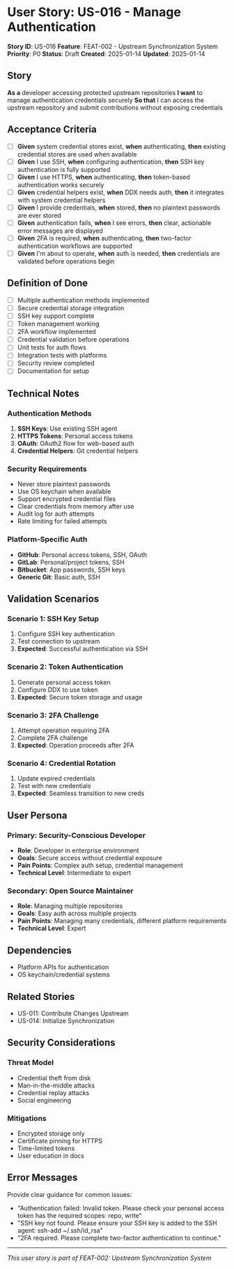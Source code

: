 # User Story: US-016 - Manage Authentication

**Story ID**: US-016
**Feature**: FEAT-002 - Upstream Synchronization System
**Priority**: P0
**Status**: Draft
**Created**: 2025-01-14
**Updated**: 2025-01-14

## Story

**As a** developer accessing protected upstream repositories
**I want** to manage authentication credentials securely
**So that** I can access the upstream repository and submit contributions without exposing credentials

## Acceptance Criteria

- [ ] **Given** system credential stores exist, **when** authenticating, **then** existing credential stores are used when available
- [ ] **Given** I use SSH, **when** configuring authentication, **then** SSH key authentication is fully supported
- [ ] **Given** I use HTTPS, **when** authenticating, **then** token-based authentication works securely
- [ ] **Given** credential helpers exist, **when** DDX needs auth, **then** it integrates with system credential helpers
- [ ] **Given** I provide credentials, **when** stored, **then** no plaintext passwords are ever stored
- [ ] **Given** authentication fails, **when** I see errors, **then** clear, actionable error messages are displayed
- [ ] **Given** 2FA is required, **when** authenticating, **then** two-factor authentication workflows are supported
- [ ] **Given** I'm about to operate, **when** auth is needed, **then** credentials are validated before operations begin

## Definition of Done

- [ ] Multiple authentication methods implemented
- [ ] Secure credential storage integration
- [ ] SSH key support complete
- [ ] Token management working
- [ ] 2FA workflow implemented
- [ ] Credential validation before operations
- [ ] Unit tests for auth flows
- [ ] Integration tests with platforms
- [ ] Security review completed
- [ ] Documentation for setup

## Technical Notes

### Authentication Methods
1. **SSH Keys**: Use existing SSH agent
2. **HTTPS Tokens**: Personal access tokens
3. **OAuth**: OAuth2 flow for web-based auth
4. **Credential Helpers**: Git credential helpers

### Security Requirements
- Never store plaintext passwords
- Use OS keychain when available
- Support encrypted credential files
- Clear credentials from memory after use
- Audit log for auth attempts
- Rate limiting for failed attempts

### Platform-Specific Auth
- **GitHub**: Personal access tokens, SSH, OAuth
- **GitLab**: Personal/project tokens, SSH
- **Bitbucket**: App passwords, SSH keys
- **Generic Git**: Basic auth, SSH

## Validation Scenarios

### Scenario 1: SSH Key Setup
1. Configure SSH key authentication
2. Test connection to upstream
3. **Expected**: Successful authentication via SSH

### Scenario 2: Token Authentication
1. Generate personal access token
2. Configure DDX to use token
3. **Expected**: Secure token storage and usage

### Scenario 3: 2FA Challenge
1. Attempt operation requiring 2FA
2. Complete 2FA challenge
3. **Expected**: Operation proceeds after 2FA

### Scenario 4: Credential Rotation
1. Update expired credentials
2. Test with new credentials
3. **Expected**: Seamless transition to new creds

## User Persona

### Primary: Security-Conscious Developer
- **Role**: Developer in enterprise environment
- **Goals**: Secure access without credential exposure
- **Pain Points**: Complex auth setup, credential management
- **Technical Level**: Intermediate to expert

### Secondary: Open Source Maintainer
- **Role**: Managing multiple repositories
- **Goals**: Easy auth across multiple projects
- **Pain Points**: Managing many credentials, different platform requirements
- **Technical Level**: Expert

## Dependencies

- Platform APIs for authentication
- OS keychain/credential systems

## Related Stories

- US-011: Contribute Changes Upstream
- US-014: Initialize Synchronization

## Security Considerations

### Threat Model
- Credential theft from disk
- Man-in-the-middle attacks
- Credential replay attacks
- Social engineering

### Mitigations
- Encrypted storage only
- Certificate pinning for HTTPS
- Time-limited tokens
- User education in docs

## Error Messages

Provide clear guidance for common issues:
- "Authentication failed: Invalid token. Please check your personal access token has the required scopes: repo, write"
- "SSH key not found. Please ensure your SSH key is added to the SSH agent: ssh-add ~/.ssh/id_rsa"
- "2FA required. Please complete two-factor authentication to continue."

---
*This user story is part of FEAT-002: Upstream Synchronization System*